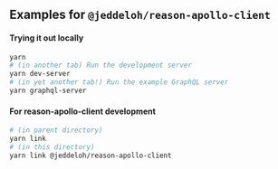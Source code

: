 ## Examples for `@jeddeloh/reason-apollo-client`

#### Trying it out locally

```sh
yarn
# (in another tab) Run the development server
yarn dev-server
# (in yet another tab!) Run the example GraphQL server
yarn graphql-server
```

#### For reason-apollo-client development

```sh
# (in parent directory)
yarn link
# (in this directory)
yarn link @jeddeloh/reason-apollo-client
```
